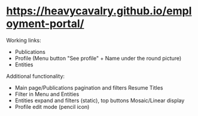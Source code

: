 # https://heavycavalry.github.io/employment-portal/

Working links:
   - Publications
   - Profile (Menu button "See profile" + Name under the round picture)
   - Entities

Additional functionality:
   - Main page/Publications pagination and filters Resume Titles
   - Filter in Menu and Entities
   - Entities expand and filters (static), top buttons Mosaic/Linear display
   - Profile edit mode (pencil icon)
